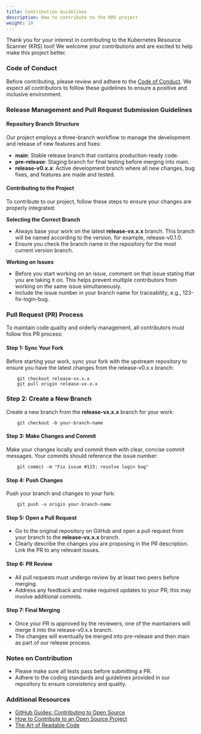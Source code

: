 ```yaml
---
title: Contribution Guidelines
description: How to contribute to the KRS project
weight: 10
---
```



Thank you for your interest in contributing to the Kubernetes Resource Scanner (KRS) tool! We welcome your contributions and are excited to help make this project better.

### **Code of Conduct**


Before contributing, please review and adhere to the [Code of Conduct](CODE_OF_CONDUCT.md). We expect all contributors to follow these guidelines to ensure a positive and inclusive environment.

### **Release Management and Pull Request Submission Guidelines**

#### **Repository Branch Structure**

Our project employs a three-branch workflow to manage the development and release of new features and fixes:

- **main**: Stable release branch that contains production-ready code.
- **pre-release**: Staging branch for final testing before merging into main.
- **release-v0.x.x**: Active development branch where all new changes, bug fixes, and features are made and tested.

#### **Contributing to the Project**

To contribute to our project, follow these steps to ensure your changes are properly integrated:

**Selecting the Correct Branch**

- Always base your work on the latest **release-vx.x.x** branch. This branch will be named according to the version, for example, release-v0.1.0.
- Ensure you check the branch name in the repository for the most current version branch.

**Working on Issues**

- Before you start working on an issue, comment on that issue stating that you are taking it on. This helps prevent multiple contributors from working on the same issue simultaneously.
- Include the issue number in your branch name for traceability, e.g., 123-fix-login-bug.

### **Pull Request (PR) Process**

To maintain code quality and orderly management, all contributors must follow this PR process:


#### **Step 1: Sync Your Fork**

Before starting your work, sync your fork with the upstream repository to ensure you have the latest changes from the release-v0.x.x branch:
```
    git checkout release-vx.x.x
    git pull origin release-vx.x.x
```


### **Step 2: Create a New Branch**

Create a new branch from the **release-vx.x.x** branch for your work:
```
    git checkout -b your-branch-name
```


#### **Step 3: Make Changes and Commit**

Make your changes locally and commit them with clear, concise commit messages. Your commits should reference the issue number:
```
    git commit -m "Fix issue #123: resolve login bug"
```


#### **Step 4: Push Changes**

Push your branch and changes to your fork:

```
    git push -u origin your-branch-name
```


#### **Step 5: Open a Pull Request**

- Go to the original repository on GitHub and open a pull request from your branch to the **release-vx.x.x** branch.
- Clearly describe the changes you are proposing in the PR description. Link the PR to any relevant issues.


#### **Step 6: PR Review**

- All pull requests must undergo review by at least two peers before merging.
- Address any feedback and make required updates to your PR; this may involve additional commits.


#### **Step 7: Final Merging**

- Once your PR is approved by the reviewers, one of the maintainers will merge it into the release-v0.x.x branch.
- The changes will eventually be merged into pre-release and then main as part of our release process.


### **Notes on Contribution**

- Please make sure all tests pass before submitting a PR.
- Adhere to the coding standards and guidelines provided in our repository to ensure consistency and quality.

### **Additional Resources**

- [GitHub Guides: Contributing to Open Source](https://guides.github.com/activities/contributing-to-open-source/)
- [How to Contribute to an Open Source Project](https://opensource.guide/how-to-contribute/)
- [The Art of Readable Code](https://www.goodreads.com/book/show/86770.The_Art_of_Readable_Code)